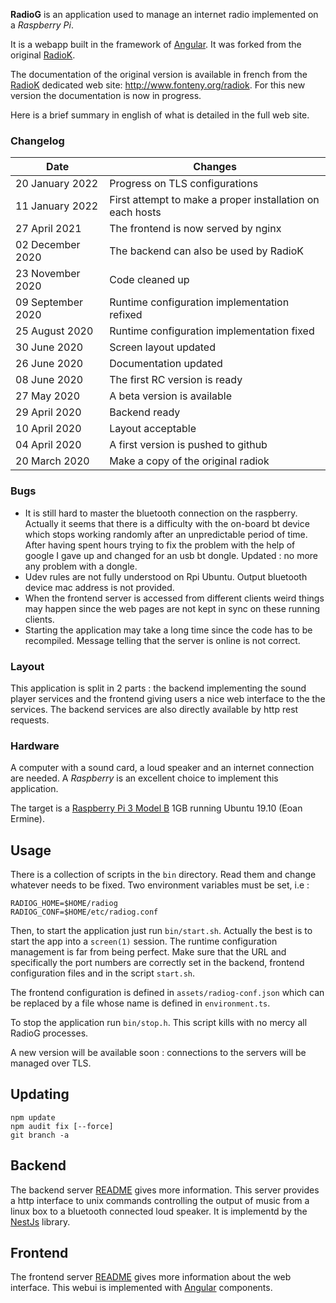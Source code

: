 
**RadioG** is an application used to manage an internet radio implemented
on a *Raspberry Pi*.

It is a webapp built in the framework of [Angular](https://angular.io/). It was forked from the original [RadioK](https://github.com/jplf/radiok).

The documentation of the original version is available in french from 
the [RadioK](http://www.fonteny.org/radiok) dedicated web site:
http://www.fonteny.org/radiok. For this new version the documentation is now in progress.

Here is a brief summary in english of what is detailed in the full web site.

### Changelog
| Date         | Changes |
|--------------|---------|
| 20 January 2022| Progress on TLS configurations |
| 11 January 2022 | First attempt to make a proper installation on each hosts |
| 27 April 2021 | The frontend is now served by nginx |
| 02 December 2020 | The backend can also be used by RadioK |
| 23 November 2020 | Code cleaned up |
| 09 September 2020 | Runtime configuration implementation refixed |
| 25 August 2020 | Runtime configuration implementation fixed |
| 30 June 2020 | Screen layout updated |
| 26 June 2020 | Documentation updated |
| 08 June 2020 | The first RC version is ready |
| 27 May 2020 | A beta version is available |
| 29 April 2020 | Backend ready |
| 10 April 2020 | Layout acceptable |
| 04 April 2020 | A first version is pushed to github |
| 20 March 2020 | Make a copy of the original radiok |

### Bugs
* It is still hard to master the bluetooth connection on the raspberry. Actually it seems that there is a difficulty with the on-board bt device which stops working randomly after an unpredictable period of time. After having spent hours trying to fix the problem with the help of google I gave up and changed for an usb bt dongle.
Updated : no more any problem with a dongle.
* Udev rules are not fully understood on Rpi Ubuntu. Output bluetooth device mac address is not provided.
* When the frontend server is accessed from different clients weird things may happen since the web pages are not kept in sync on these running clients.
* Starting the application may take a long time since the code has to be recompiled. Message telling that the server is online is not correct.

### Layout
This application is split in 2 parts : the backend implementing the sound player services and the frontend giving users a nice web interface to the the services. The backend services are also directly available by http rest requests.

### Hardware

A computer with a sound card, a loud speaker and an internet
connection are needed. A *Raspberry* is an excellent choice to implement this application.

The target is a [Raspberry Pi 3 Model B](https://www.raspberrypi.org/products/raspberry-pi-3-model-b/) 1GB running Ubuntu 19.10 (Eoan Ermine).

## Usage
There is a collection of scripts in the `bin` directory. Read them and change whatever needs to be fixed.
Two environment variables must be set, i.e :
```
RADIOG_HOME=$HOME/radiog
RADIOG_CONF=$HOME/etc/radiog.conf
```
Then, to start the application just run `bin/start.sh`. Actually the best is to start the app into a `screen(1)` session.
The runtime configuration management is far from being perfect. Make sure that the URL and specifically the port numbers are correctly set in the backend, frontend configuration files and in the script `start.sh`.

The frontend configuration is defined in `assets/radiog-conf.json` which can be replaced by a file whose name is defined in `environment.ts`.

To stop the application run `bin/stop.h`. This script kills with no mercy all RadioG processes.

A new version will be available soon : connections to the servers will be managed over TLS. 

## Updating
```
npm update
npm audit fix [--force]
git branch -a
```

## Backend
The backend server [README](https://github.com/jplf/radiog/tree/master/backend) gives more information.
This server provides a http interface to unix commands controlling the output of music from a linux box to a bluetooth connected loud speaker. It is implementd by the [NestJs](https://docs.nestjs.com/) library. 

## Frontend
The frontend server [README](https://github.com/jplf/radiog/tree/master/frontend) gives more information about the web interface. This webui is implemented with [Angular](https://en.wikipedia.org/wiki/Angular_(web_framework)) components.



